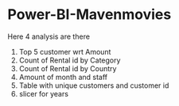 # Power-BI-Mavenmovies
Here 4 analysis are there
1) Top 5 customer wrt Amount
2) Count of Rental id by Category
3) Count of Rental id by Country
4) Amount of month and staff
5) Table with unique customers and customer id
6) slicer for years

